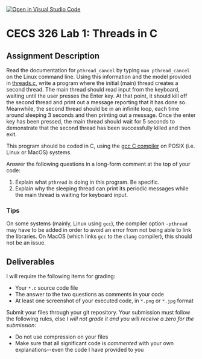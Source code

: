 [![Open in Visual Studio Code](https://classroom.github.com/assets/open-in-vscode-c66648af7eb3fe8bc4f294546bfd86ef473780cde1dea487d3c4ff354943c9ae.svg)](https://classroom.github.com/online_ide?assignment_repo_id=9986613&assignment_repo_type=AssignmentRepo)
# CECS 326 Lab 1: Threads in C

## Assignment Description

Read the documentation for `pthread_cancel` by typing `man pthread_cancel` on the Linux command line. Using this information and the model provided in [threads.c](threads.c), write a program where the initial (main) thread creates a second thread. The main thread should read input from the keyboard, waiting until the user presses the Enter key. At that point, it should kill off the second thread and print out a message reporting that it has done so. Meanwhile, the second thread should be in an infinite loop, each time around sleeping 3 seconds and then printing out a message. Once the enter key has been pressed, the main thread should wait for 5 seconds to demonstrate that the second thread has been successfully killed and then exit.
  
This program should be coded in C, using the [gcc C compiler](https://gcc.gnu.org/) on POSIX (i.e. Linux or MacOS) systems.
  
Answer the following questions in a long-form comment at the top of your code:

1. Explain what `pthread` is doing in this program. Be specific.
2. Explain why the sleeping thread can print its periodic messages while the main thread is waiting for keyboard input.

### Tips

On some systems (mainly, Linux using `gcc`), the compiler option `-pthread` may have to be added in order to avoid an error from not being able to link the libraries. On MacOS (which links `gcc` to the `clang` compiler), this should not be an issue.

## Deliverables

I will require the following items for grading:

* Your `*.c` source code file
* The answer to the two questions as comments in your code
* At least one screenshot of your executed code, in `*.png` or `*.jpg` format

Submit your files through your git repository. Your submission must follow the following rules, else *I will not grade it and you will receive a zero for the submission*:

* Do not use compression on your files
* Make sure that all significant code is *commented* with your own explanations--even the code I have provided to you
